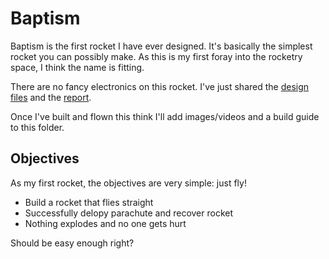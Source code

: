 # Baptism

Baptism is the first rocket I have ever designed. It's basically the simplest rocket you can possibly make. As this is my first foray into the rocketry space, I think the name is fitting.

There are no fancy electronics on this rocket. I've just shared the [design files](CAD_files/) and the [report](baptism.ork).

Once I've built and flown this think I'll add images/videos and a build guide to this folder.

## Objectives
As my first rocket, the objectives are very simple: just fly!
- Build a rocket that flies straight
- Successfully delopy parachute and recover rocket
- Nothing explodes and no one gets hurt

Should be easy enough right?